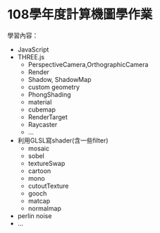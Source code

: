 # 108學年度計算機圖學作業
學習內容：
- JavaScript
- THREE.js
    + PerspectiveCamera,OrthographicCamera
    + Render
    + Shadow, ShadowMap
    + custom geometry
    + PhongShading
    + material
    + cubemap
    + RenderTarget
    + Raycaster
    + ...
- 利用GLSL寫shader(含一些filter)
    + mosaic
    + sobel
    + textureSwap
    + cartoon
    + mono
    + cutoutTexture
    + gooch
    + matcap
    + normalmap
- perlin noise
- ...
